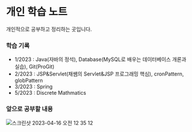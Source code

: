 # 개인 학습 노트

개인적으로 공부하고 정리하는 곳입니다.

### 학습 기록
* 1/2023 : Java(자바의 정석), Database(MySQL로 배우는 데이터베이스 개론과 실습), Git(ProGit)
* 2/2023 : JSP&Servlet(채쌤의 Servlet&JSP 프로그래밍 핵심), cronPattern, globPattern
* 3/2023 : Spring
* 5/2023 : Discrete Mathmatics

### 앞으로 공부할 내용
![스크린샷 2023-04-16 오전 12 35 12](https://user-images.githubusercontent.com/97227920/235077332-c1ebf028-b7ff-4225-b4b4-db982508f7de.png)

